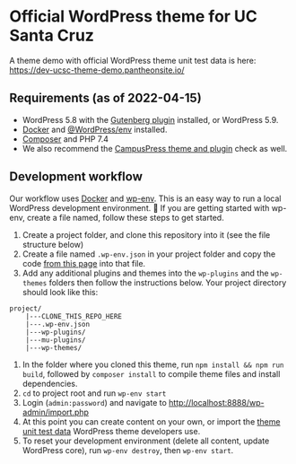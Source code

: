 # Official WordPress theme for UC Santa Cruz

A theme demo with official WordPress theme unit test data is here: <https://dev-ucsc-theme-demo.pantheonsite.io/>

## Requirements (as of 2022-04-15)

- WordPress 5.8 with the [Gutenberg plugin](https://wordpress.org/plugins/gutenberg/) installed, or WordPress 5.9.
- [Docker](https://www.docker.com/) and [@WordPress/env](https://developer.wordpress.org/block-editor/reference-guides/packages/packages-env/) installed.
- [Composer](https://getcomposer.org/) and PHP 7.4
- We also recommend the [CampusPress theme and plugin](https://github.com/igmoweb/theme-check) check as well.

## Development workflow

Our workflow uses [Docker](https://www.docker.com/) and [wp-env](https://developer.wordpress.org/block-editor/reference-guides/packages/packages-env/). This is an easy way to run a local WordPress development environment. 🎉 If you are getting started with wp-env, create a file named, follow these steps to get started.

1. Create a project folder, and clone this repository into it (see the file structure below)
2. Create a file named `.wp-env.json` in your project folder and copy the code [from this page](https://github.com/ucsc/theme-ucsc/wiki/Example-.wp-env.json-file) into that file.
3. Add any additional plugins and themes into the `wp-plugins` and the `wp-themes` folders then follow the instructions below. Your project directory should look like this:

```text
project/
	|---CLONE_THIS_REPO_HERE
    |---.wp-env.json
    |---wp-plugins/
	|---mu-plugins/
    |---wp-themes/
```

1. In the folder where you cloned this theme, run `npm install && npm run build`, followed by `composer install` to compile theme files and install dependencies.
2. `cd` to project root and run `wp-env start`
3. Login (`admin:password`) and navigate to <http://localhost:8888/wp-admin/import.php>
4. At this point you can create content on your own, or import the [theme unit test data](https://codex.wordpress.org/Theme_Unit_Test) WordPress theme developers use.
5. To reset your development environment (delete all content, update WordPress core), run `wp-env destroy`, then `wp-env start`.
